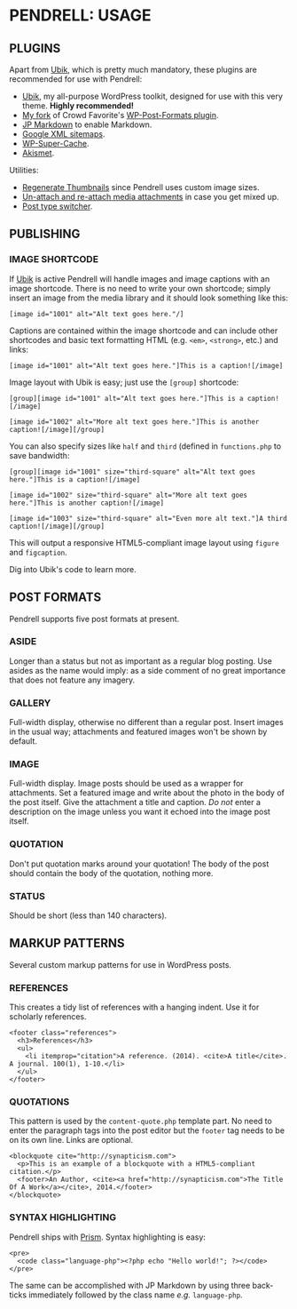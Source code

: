# PENDRELL: USAGE

## PLUGINS

Apart from [Ubik](https://github.com/synapticism/ubik), which is pretty much mandatory, these plugins are recommended for use with Pendrell:

* [Ubik](https://github.com/synapticism/ubik), my all-purpose WordPress toolkit, designed for use with this very theme. **Highly recommended!**
* [My fork](https://github.com/synapticism/wp-post-formats) of Crowd Favorite's [WP-Post-Formats plugin](https://github.com/crowdfavorite/wp-post-formats).
* [JP Markdown](http://wordpress.org/plugins/jetpack-markdown/) to enable Markdown.
* [Google XML sitemaps](http://www.arnebrachhold.de/redir/sitemap-home/).
* [WP-Super-Cache](http://ocaoimh.ie/wp-super-cache/).
* [Akismet](http://akismet.com/).

Utilities:

* [Regenerate Thumbnails](http://wordpress.org/extend/plugins/regenerate-thumbnails/) since Pendrell uses custom image sizes.
* [Un-attach and re-attach media attachments](http://wordpress.org/plugins/unattach-and-re-attach-attachments/) in case you get mixed up.
* [Post type switcher](http://wordpress.org/extend/post-type-switcher/).



## PUBLISHING

### IMAGE SHORTCODE

If [Ubik](https://github.com/synapticism/ubik) is active Pendrell will handle images and image captions with an image shortcode. There is no need to write your own shortcode; simply insert an image from the media library and it should look something like this:

```
[image id="1001" alt="Alt text goes here."/]
```

Captions are contained within the image shortcode and can include other shortcodes and basic text formatting HTML (e.g. `<em>`, `<strong>`, etc.) and links:

```
[image id="1001" alt="Alt text goes here."]This is a caption![/image]
```

Image layout with Ubik is easy; just use the `[group]` shortcode:

```
[group][image id="1001" alt="Alt text goes here."]This is a caption![/image]

[image id="1002" alt="More alt text goes here."]This is another caption![/image][/group]
```

You can also specify sizes like `half` and `third` (defined in `functions.php` to save bandwidth:

```
[group][image id="1001" size="third-square" alt="Alt text goes here."]This is a caption![/image]

[image id="1002" size="third-square" alt="More alt text goes here."]This is another caption![/image]

[image id="1003" size="third-square" alt="Even more alt text."]A third caption![/image][/group]
```

This will output a responsive HTML5-compliant image layout using `figure` and `figcaption`.

Dig into Ubik's code to learn more.



## POST FORMATS

Pendrell supports five post formats at present.

### ASIDE

Longer than a status but not as important as a regular blog posting. Use asides as the name would imply: as a side comment of no great importance that does not feature any imagery.

### GALLERY

Full-width display, otherwise no different than a regular post. Insert images in the usual way; attachments and featured images won't be shown by default.

### IMAGE

Full-width display. Image posts should be used as a wrapper for attachments. Set a featured image and write about the photo in the body of the post itself. Give the attachment a title and caption. *Do not* enter a description on the image unless you want it echoed into the image post itself.

### QUOTATION

Don't put quotation marks around your quotation! The body of the post should contain the body of the quotation, nothing more.

### STATUS

Should be short (less than 140 characters).



## MARKUP PATTERNS

Several custom markup patterns for use in WordPress posts.

### REFERENCES

This creates a tidy list of references with a hanging indent. Use it for scholarly references.

```
<footer class="references">
  <h3>References</h3>
  <ul>
    <li itemprop="citation">A reference. (2014). <cite>A title</cite>. A journal. 100(1), 1-10.</li>
  </ul>
</footer>
```



### QUOTATIONS

This pattern is used by the `content-quote.php` template part. No need to enter the paragraph tags into the post editor but the `footer` tag needs to be on its own line. Links are optional.

```
<blockquote cite="http://synapticism.com">
  <p>This is an example of a blockquote with a HTML5-compliant citation.</p>
  <footer>An Author, <cite><a href="http://synapticism.com">The Title Of A Work</a></cite>, 2014.</footer>
</blockquote>
```



### SYNTAX HIGHLIGHTING

Pendrell ships with [Prism](http://prismjs.com/). Syntax highlighting is easy:

```
<pre>
  <code class="language-php"><?php echo "Hello world!"; ?></code>
</pre>
```

The same can be accomplished with JP Markdown by using three back-ticks immediately followed by the class name *e.g.* `language-php`.
